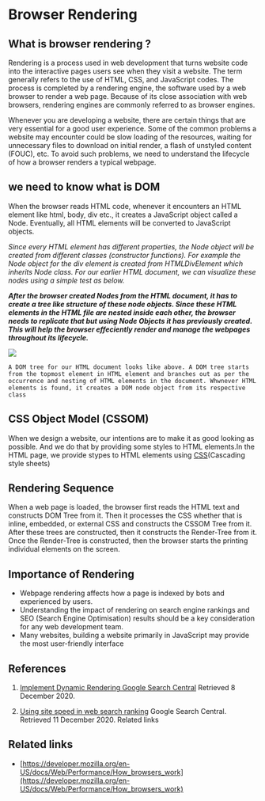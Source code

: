 # Browser Rendering

## What is browser rendering ?
Rendering is a process used in web development that turns website code into the interactive pages users see when they visit a website. The term generally refers to the use of HTML, CSS, and JavaScript codes. The process is completed by a rendering engine, the software used by a web browser to render a web page. Because of its close association with web browsers, rendering engines are commonly referred to as browser engines.

Whenever you are developing a website, there are certain things that are very essential for a good user experience. Some of the common problems a website may encounter could be slow loading of the resources, waiting for unnecessary files to download on initial render, a flash of unstyled content (FOUC), etc. To avoid such problems, we need to understand the lifecycle of how a browser renders a typical webpage.

## we need to know what is DOM
When the browser reads HTML code, whenever it encounters an HTML element like html, body, div etc., it creates a JavaScript object called a Node. Eventually, all HTML elements will be converted to JavaScript objects.

_Since every HTML element has different properties, the Node object will be created from different classes (constructor functions). For example the Node object for the div element is created from HTMLDivElement which inherits Node class. For our earlier HTML document, we can visualize these nodes using a simple test as below._

***After the browser created Nodes from the HTML document, it has to create a tree like structure of these node objects. Since these HTML elements in the HTML file are nested inside each other, the browser needs to replicate that but using Node Objects it has previously created. This will help the browser effeciently render and manage the webpages throughout its lifecycle.***


<h align="center">
  <img src="https://www.guru99.com/images/JavaScript/javascript8_1.png" />
</h>


```
A DOM tree for our HTML document looks like above. A DOM tree starts from the topmost element in HTML element and branches out as per the occurrence and nesting of HTML elements in the document. Whwnever HTML elements is found, it creates a DOM node object from its respective class
```
## CSS Object Model (CSSOM)

When we design a website, our intentions are to make it as good looking as possible. And we do that by providing some styles to HTML elements.In the HTML page, we provide stypes to HTML elements using [CSS](https://gist.githubusercontent.com/thatisuday/712a3fd1301ff31a316b9e59c69723f9/raw/dd005e164f8368e2f5bae778dc0ae802a013ed87/styles.css)(Cascading style sheets)

## Rendering Sequence

When a web page is loaded, the browser first reads the HTML text and constructs DOM Tree from it. Then it processes the CSS whether that is inline, embedded, or external CSS and constructs the CSSOM Tree from it. After these trees are constructed, then it constructs the Render-Tree from it. Once the Render-Tree is constructed, then the browser starts the printing individual elements on the screen.

## Importance of Rendering

* Webpage rendering affects how a page is indexed by bots and experienced by users.
* Understanding the impact of rendering on search engine rankings and SEO (Search Engine Optimisation) results should be a key consideration for any web development team.
* Many websites, building a website primarily in JavaScript may provide the most user-friendly interface

## References
1. [Implement Dynamic Rendering Google Search Central](https://developers.google.com/search/docs/crawling-indexing/javascript/dynamic-rendering)  Retrieved 8 December 2020.

1. [Using site speed in web search ranking](https://developers.google.com/search/blog/2010/04/using-site-speed-in-web-search-ranking) Google Search Central. Retrieved 11 December 2020.
Related links

## Related links
* [https://developer.mozilla.org/en-US/docs/Web/Performance/How_browsers_work](https://developer.mozilla.org/en-US/docs/Web/Performance/How_browsers_work)